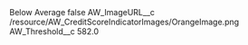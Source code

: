 <?xml version="1.0" encoding="UTF-8"?>
<CustomMetadata xmlns="http://soap.sforce.com/2006/04/metadata" xmlns:xsi="http://www.w3.org/2001/XMLSchema-instance" xmlns:xsd="http://www.w3.org/2001/XMLSchema">
    <label>Below Average</label>
    <protected>false</protected>
    <values>
        <field>AW_ImageURL__c</field>
        <value xsi:type="xsd:string">/resource/AW_CreditScoreIndicatorImages/OrangeImage.png</value>
    </values>
    <values>
        <field>AW_Threshold__c</field>
        <value xsi:type="xsd:double">582.0</value>
    </values>
</CustomMetadata>
